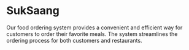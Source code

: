 # SukSaang

Our food ordering system provides a convenient and efficient way for customers to order their favorite meals. 
The system streamlines the ordering process for both customers and restaurants.